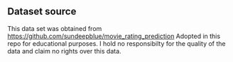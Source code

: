 ## Dataset source

This data set was obtained from https://github.com/sundeepblue/movie_rating_prediction
Adopted in this repo for educational purposes. I hold no responsibilty for the quality of the data and claim no rights over this data.